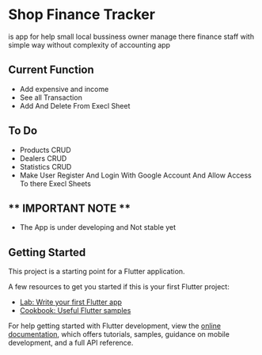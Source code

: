 # Shop Finance Tracker 

 is app for help small local bussiness owner manage there finance staff with simple way without complexity of accounting app
 
## Current Function 
- Add expensive and income 
- See all Transaction 
- Add And Delete From Execl Sheet 

## To Do 
- Products CRUD 
- Dealers CRUD 
- Statistics CRUD
- Make User Register And Login With Google Account And Allow Access To there Execl Sheets 

## ** IMPORTANT NOTE ** 
- The App is under developing and Not stable yet

## Getting Started
 
This project is a starting point for a Flutter application.

A few resources to get you started if this is your first Flutter project:

- [Lab: Write your first Flutter app](https://docs.flutter.dev/get-started/codelab)
- [Cookbook: Useful Flutter samples](https://docs.flutter.dev/cookbook)

For help getting started with Flutter development, view the
[online documentation](https://docs.flutter.dev/), which offers tutorials,
samples, guidance on mobile development, and a full API reference.
